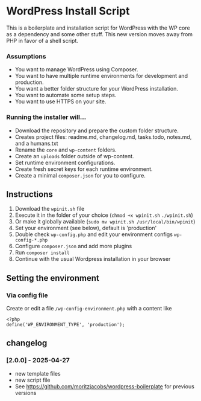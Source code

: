 # WordPress Install Script

This is a boilerplate and installation script for WordPress with the WP core as a dependency and some other stuff. This new version moves away from PHP in favor of a shell script.

### Assumptions

-   You want to manage WordPress using Composer.
-   You want to have multiple runtime environments for development and production.
-   You want a better folder structure for your WordPress installation.
-   You want to automate some setup steps.
-   You want to use HTTPS on your site.

### Running the installer will…

-   Download the repository and prepare the custom folder structure.
-   Creates project files: readme.md, changelog.md, tasks.todo, notes.md, and a humans.txt
-   Rename the `core` and `wp-content` folders.
-   Create an `uploads` folder outside of wp-content.
-   Set runtime environment configurations.
-   Create fresh secret keys for each runtime environment.
-   Create a minimal `composer.json` for you to configure.

## Instructions

1. Download the `wpinit.sh` file
2. Execute it in the folder of your choice (`chmod +x wpinit.sh` `./wpinit.sh`)
3. Or make it globally available (`sudo mv wpinit.sh /usr/local/bin/wpinit`)
4. Set your environment (see below), default is 'production'
5. Double check `wp-config.php` and edit your environment configs `wp-config-*.php`
6. Configure `composer.json` and add more plugins
7. Run `composer install`
8. Continue with the usual Wordpress installation in your browser

## Setting the environment

### Via config file

Create or edit a file `/wp-config-environment.php` with a content like

```
<?php
define('WP_ENVIRONMENT_TYPE', 'production');
```

## changelog

### [2.0.0] - 2025-04-27

-   new template files
-   new script file
-   See https://github.com/moritzjacobs/wordpress-boilerplate for previous versions
